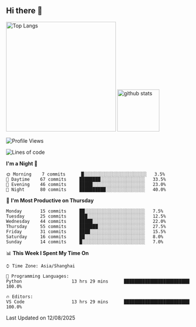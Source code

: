 ## Hi there 👋
<p align="left"> 
  <img alt="Top Langs" height="300px" src="https://github-readme-stats.vercel.app/api/top-langs/?username=Sierraki&layout=compact&show_icons=true&theme=onedark" />
  <a href="https://github.com/Sierraki/LC_Solve">
   <img alt="github stats"height="115px"  src="https://github-readme-stats.vercel.app/api/pin/?username=Sierraki&repo=LC_Solve&theme=onedark&show_icons=true" />
  </a>


<!--START_SECTION:waka-->
![Profile Views](http://img.shields.io/badge/Profile%20Views-0-blue)

![Lines of code](https://img.shields.io/badge/From%20Hello%20World%20I%27ve%20Written-2347%20lines%20of%20code-blue)

**I'm a Night 🦉** 

```text
🌞 Morning    7 commits      █░░░░░░░░░░░░░░░░░░░░░░░░   3.5% 
🌆 Daytime    67 commits     ████████░░░░░░░░░░░░░░░░░   33.5% 
🌃 Evening    46 commits     █████░░░░░░░░░░░░░░░░░░░░   23.0% 
🌙 Night      80 commits     ██████████░░░░░░░░░░░░░░░   40.0%

```
📅 **I'm Most Productive on Thursday** 

```text
Monday       15 commits     ██░░░░░░░░░░░░░░░░░░░░░░░   7.5% 
Tuesday      25 commits     ███░░░░░░░░░░░░░░░░░░░░░░   12.5% 
Wednesday    44 commits     █████░░░░░░░░░░░░░░░░░░░░   22.0% 
Thursday     55 commits     ███████░░░░░░░░░░░░░░░░░░   27.5% 
Friday       31 commits     ████░░░░░░░░░░░░░░░░░░░░░   15.5% 
Saturday     16 commits     ██░░░░░░░░░░░░░░░░░░░░░░░   8.0% 
Sunday       14 commits     █░░░░░░░░░░░░░░░░░░░░░░░░   7.0%

```


📊 **This Week I Spent My Time On** 

```text
⌚︎ Time Zone: Asia/Shanghai

💬 Programming Languages: 
Python                   13 hrs 29 mins      █████████████████████████   100.0%

🔥 Editors: 
VS Code                  13 hrs 29 mins      █████████████████████████   100.0%

```


 Last Updated on 12/08/2025
<!--END_SECTION:waka-->
